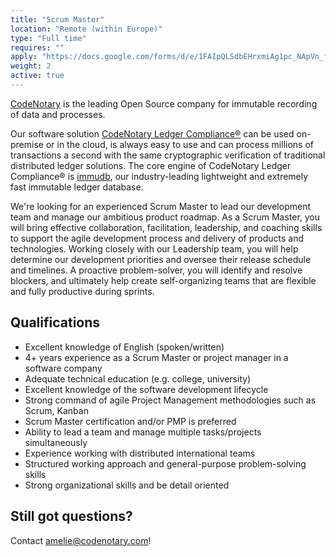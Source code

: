 ```yaml
---
title: "Scrum Master"
location: "Remote (within Europe)" 
type: "Full time" 
requires: "" 
apply: "https://docs.google.com/forms/d/e/1FAIpQLSdbEHrxmiAg1pc_NApVn_fyxd0BrliRFonKpeUPR9HlqT8f2w/viewform?usp=sf_link"
weight: 2
active: true
---
```


[CodeNotary](https://codenotary.com/) is the leading Open Source company for immutable recording of data and processes.

Our software solution [CodeNotary Ledger Compliance®](https://codenotary.com/products/ledger-compliance/) can be used on-premise or in the cloud, is always easy to use and can process millions of transactions a second with the same cryptographic verification of traditional distributed ledger solutions. The core engine of CodeNotary Ledger Compliance® is [immudb](https://codenotary.com/technologies/immudb/), our industry-leading lightweight and extremely fast immutable ledger database.

We're looking for an experienced Scrum Master to lead our development team and manage our ambitious product roadmap. As a Scrum Master, you will bring effective collaboration, facilitation, leadership, and coaching skills to support the agile development process and delivery of products and technologies.
Working closely with our Leadership team, you will help determine our development priorities and oversee their release schedule and timelines.
A proactive problem-solver, you will identify and resolve blockers, and ultimately help create self-organizing teams that are flexible and fully productive during sprints.

## Qualifications

- Excellent knowledge of English (spoken/written)
- 4+ years experience as a Scrum Master or project manager in a software company
- Adequate technical education (e.g. college, university)
- Excellent knowledge of the software development lifecycle
- Strong command of agile Project Management methodologies such as Scrum, Kanban
- Scrum Master certification and/or PMP is preferred
- Ability to lead a team and manage multiple tasks/projects simultaneously
- Experience working with distributed international teams
- Structured working approach and general-purpose problem-solving skills
- Strong organizational skills and be detail oriented

## Still got questions?

Contact [amelie@codenotary.com](mailto:amelie@codenotary.com?subject=[Hiring][Scrum-Master])!
